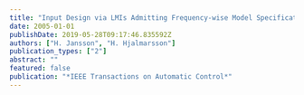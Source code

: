 ```yaml
---
title: "Input Design via LMIs Admitting Frequency-wise Model Specifications in Confidence Regions"
date: 2005-01-01
publishDate: 2019-05-28T09:17:46.835592Z
authors: ["H. Jansson", "H. Hjalmarsson"]
publication_types: ["2"]
abstract: ""
featured: false
publication: "*IEEE Transactions on Automatic Control*"
---
```


